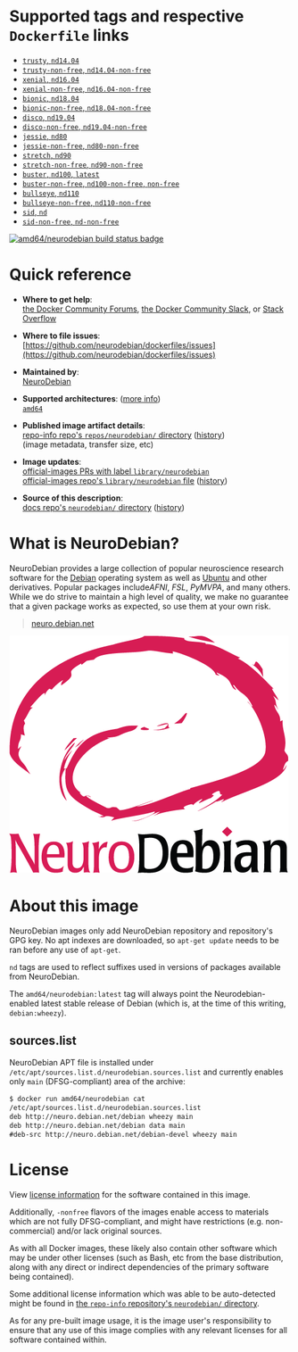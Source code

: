 <!--

********************************************************************************

WARNING:

    DO NOT EDIT "neurodebian/README.md"

    IT IS AUTO-GENERATED

    (from the other files in "neurodebian/" combined with a set of templates)

********************************************************************************

-->

# Supported tags and respective `Dockerfile` links

-	[`trusty`, `nd14.04`](https://github.com/neurodebian/dockerfiles/blob/b48258339ba2e3addd11ccaed4933f8e5153033c/dockerfiles/trusty/Dockerfile)
-	[`trusty-non-free`, `nd14.04-non-free`](https://github.com/neurodebian/dockerfiles/blob/b48258339ba2e3addd11ccaed4933f8e5153033c/dockerfiles/trusty-non-free/Dockerfile)
-	[`xenial`, `nd16.04`](https://github.com/neurodebian/dockerfiles/blob/b48258339ba2e3addd11ccaed4933f8e5153033c/dockerfiles/xenial/Dockerfile)
-	[`xenial-non-free`, `nd16.04-non-free`](https://github.com/neurodebian/dockerfiles/blob/b48258339ba2e3addd11ccaed4933f8e5153033c/dockerfiles/xenial-non-free/Dockerfile)
-	[`bionic`, `nd18.04`](https://github.com/neurodebian/dockerfiles/blob/b48258339ba2e3addd11ccaed4933f8e5153033c/dockerfiles/bionic/Dockerfile)
-	[`bionic-non-free`, `nd18.04-non-free`](https://github.com/neurodebian/dockerfiles/blob/b48258339ba2e3addd11ccaed4933f8e5153033c/dockerfiles/bionic-non-free/Dockerfile)
-	[`disco`, `nd19.04`](https://github.com/neurodebian/dockerfiles/blob/b48258339ba2e3addd11ccaed4933f8e5153033c/dockerfiles/disco/Dockerfile)
-	[`disco-non-free`, `nd19.04-non-free`](https://github.com/neurodebian/dockerfiles/blob/b48258339ba2e3addd11ccaed4933f8e5153033c/dockerfiles/disco-non-free/Dockerfile)
-	[`jessie`, `nd80`](https://github.com/neurodebian/dockerfiles/blob/b48258339ba2e3addd11ccaed4933f8e5153033c/dockerfiles/jessie/Dockerfile)
-	[`jessie-non-free`, `nd80-non-free`](https://github.com/neurodebian/dockerfiles/blob/b48258339ba2e3addd11ccaed4933f8e5153033c/dockerfiles/jessie-non-free/Dockerfile)
-	[`stretch`, `nd90`](https://github.com/neurodebian/dockerfiles/blob/b48258339ba2e3addd11ccaed4933f8e5153033c/dockerfiles/stretch/Dockerfile)
-	[`stretch-non-free`, `nd90-non-free`](https://github.com/neurodebian/dockerfiles/blob/b48258339ba2e3addd11ccaed4933f8e5153033c/dockerfiles/stretch-non-free/Dockerfile)
-	[`buster`, `nd100`, `latest`](https://github.com/neurodebian/dockerfiles/blob/b48258339ba2e3addd11ccaed4933f8e5153033c/dockerfiles/buster/Dockerfile)
-	[`buster-non-free`, `nd100-non-free`, `non-free`](https://github.com/neurodebian/dockerfiles/blob/b48258339ba2e3addd11ccaed4933f8e5153033c/dockerfiles/buster-non-free/Dockerfile)
-	[`bullseye`, `nd110`](https://github.com/neurodebian/dockerfiles/blob/b48258339ba2e3addd11ccaed4933f8e5153033c/dockerfiles/bullseye/Dockerfile)
-	[`bullseye-non-free`, `nd110-non-free`](https://github.com/neurodebian/dockerfiles/blob/b48258339ba2e3addd11ccaed4933f8e5153033c/dockerfiles/bullseye-non-free/Dockerfile)
-	[`sid`, `nd`](https://github.com/neurodebian/dockerfiles/blob/b48258339ba2e3addd11ccaed4933f8e5153033c/dockerfiles/sid/Dockerfile)
-	[`sid-non-free`, `nd-non-free`](https://github.com/neurodebian/dockerfiles/blob/b48258339ba2e3addd11ccaed4933f8e5153033c/dockerfiles/sid-non-free/Dockerfile)

[![amd64/neurodebian build status badge](https://img.shields.io/jenkins/s/https/doi-janky.infosiftr.net/job/multiarch/job/amd64/job/neurodebian.svg?label=amd64/neurodebian%20%20build%20job)](https://doi-janky.infosiftr.net/job/multiarch/job/amd64/job/neurodebian/)

# Quick reference

-	**Where to get help**:  
	[the Docker Community Forums](https://forums.docker.com/), [the Docker Community Slack](http://dockr.ly/slack), or [Stack Overflow](https://stackoverflow.com/search?tab=newest&q=docker)

-	**Where to file issues**:  
	[https://github.com/neurodebian/dockerfiles/issues](https://github.com/neurodebian/dockerfiles/issues)

-	**Maintained by**:  
	[NeuroDebian](https://github.com/neurodebian/dockerfiles)

-	**Supported architectures**: ([more info](https://github.com/docker-library/official-images#architectures-other-than-amd64))  
	[`amd64`](https://hub.docker.com/r/amd64/neurodebian/)

-	**Published image artifact details**:  
	[repo-info repo's `repos/neurodebian/` directory](https://github.com/docker-library/repo-info/blob/master/repos/neurodebian) ([history](https://github.com/docker-library/repo-info/commits/master/repos/neurodebian))  
	(image metadata, transfer size, etc)

-	**Image updates**:  
	[official-images PRs with label `library/neurodebian`](https://github.com/docker-library/official-images/pulls?q=label%3Alibrary%2Fneurodebian)  
	[official-images repo's `library/neurodebian` file](https://github.com/docker-library/official-images/blob/master/library/neurodebian) ([history](https://github.com/docker-library/official-images/commits/master/library/neurodebian))

-	**Source of this description**:  
	[docs repo's `neurodebian/` directory](https://github.com/docker-library/docs/tree/master/neurodebian) ([history](https://github.com/docker-library/docs/commits/master/neurodebian))

# What is NeuroDebian?

NeuroDebian provides a large collection of popular neuroscience research software for the [Debian](http://www.debian.org) operating system as well as [Ubuntu](http://www.ubuntu.com) and other derivatives. Popular packages include*AFNI*, *FSL*, *PyMVPA*, and many others. While we do strive to maintain a high level of quality, we make no guarantee that a given package works as expected, so use them at your own risk.

> [neuro.debian.net](http://neuro.debian.net/)

![logo](https://raw.githubusercontent.com/docker-library/docs/90ee9ce81aa27322936d7faf585ffc45b7def890/neurodebian/logo.png)

# About this image

NeuroDebian images only add NeuroDebian repository and repository's GPG key. No apt indexes are downloaded, so `apt-get update` needs to be ran before any use of `apt-get`.

`nd` tags are used to reflect suffixes used in versions of packages available from NeuroDebian.

The `amd64/neurodebian:latest` tag will always point the Neurodebian-enabled latest stable release of Debian (which is, at the time of this writing, `debian:wheezy`).

## sources.list

NeuroDebian APT file is installed under `/etc/apt/sources.list.d/neurodebian.sources.list` and currently enables only `main` (DFSG-compliant) area of the archive:

```console
$ docker run amd64/neurodebian cat /etc/apt/sources.list.d/neurodebian.sources.list
deb http://neuro.debian.net/debian wheezy main
deb http://neuro.debian.net/debian data main
#deb-src http://neuro.debian.net/debian-devel wheezy main
```

# License

View [license information](https://www.debian.org/social_contract#guidelines) for the software contained in this image.

Additionally, `-nonfree` flavors of the images enable access to materials which are not fully DFSG-compliant, and might have restrictions (e.g. non-commercial) and/or lack original sources.

As with all Docker images, these likely also contain other software which may be under other licenses (such as Bash, etc from the base distribution, along with any direct or indirect dependencies of the primary software being contained).

Some additional license information which was able to be auto-detected might be found in [the `repo-info` repository's `neurodebian/` directory](https://github.com/docker-library/repo-info/tree/master/repos/neurodebian).

As for any pre-built image usage, it is the image user's responsibility to ensure that any use of this image complies with any relevant licenses for all software contained within.

